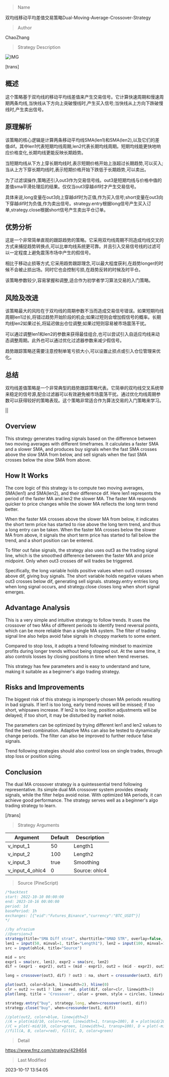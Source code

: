 
> Name

双均线移动平均差值交易策略Dual-Moving-Average-Crossover-Strategy

> Author

ChaoZhang

> Strategy Description

![IMG](https://www.fmz.com/upload/asset/151a908ab9dc1a6a980.png)

[trans]


## 概述

这个策略基于双均线的移动平均线差值来产生交易信号。它计算快速周期和慢速周期两条均线,当快线从下方向上突破慢线时,产生买入信号;当快线从上方向下跌破慢线时,产生卖出信号。

## 原理解析

该策略的核心逻辑是计算两条移动平均线SMA(len1)和SMA(len2),以及它们的差值dif。其中len1代表短期均线周期,len2代表长期均线周期。短期均线能更快地响应价格变化,长期均线更能反映长期趋势。

当短期均线从下方上穿长期均线时,表示短期价格开始上涨超过长期趋势,可以买入;当从上方下穿长期均线时,表示短期价格开始下跌低于长期趋势,可以卖出。

为了过滤误操作,策略还引入out3作为交易信号线。out3是短期均线与价格中值的差值sma平滑处理后的结果。仅仅当out3穿越dif时才产生交易信号。

具体来说,long变量在out3向上穿越dif时为正值,作为买入信号;short变量在out3向下穿越dif时为负值,作为卖出信号。strategy.entry根据long信号产生买入订单,strategy.close根据short信号产生卖出平仓订单。

## 优势分析

这是一个非常简单直观的跟踪趋势的策略。它采用双均线周期不同造成均线交叉的方式来捕捉趋势转换点,可以比单均线系统更可靠。并且引入交易信号线的过滤可以一定程度上避免震荡市场中产生的假信号。

相比于移动止损等方式,它采用趋势跟踪理念,可以最大程度获利,在趋势longer的时候不会被止损出场。同时它也会控制亏损,在趋势反转的时候及时平仓。

该策略参数较少,容易掌握和调整,适合作为初学者学习算法交易的入门策略。

## 风险及改进

该策略最大的风险在于双均线的周期参数不当而造成交易信号错误。如果短期均线周期len1过长,将错过趋势开始阶段的机会;如果过短则会增加假信号的概率。长期均线len2如果过长,将延迟做出仓位调整;如果过短则容易被市场震荡干扰。

可以通过调整len1和len2的参数来获得最佳组合,也可以尝试引入自适应均线来动态调整周期。此外也可以通过优化过滤器参数来减少假信号。

趋势跟踪策略还需要注意控制单笔亏损大小,可以设置止损点或引入仓位管理来优化。

## 总结

双均线差值策略是一个非常典型的趋势跟踪策略代表。它简单的双均线交叉系统带来稳定的信号源,配合过滤器可以有效避免被市场震荡干扰。通过优化均线周期参数可以获得较好的策略表现。这个策略非常适合作为算法交易的入门策略来学习。

||


## Overview

This strategy generates trading signals based on the difference between two moving averages with different timeframes. It calculates a faster SMA and a slower SMA, and produces buy signals when the fast SMA crosses above the slow SMA from below, and sell signals when the fast SMA crosses below the slow SMA from above.

## How It Works 

The core logic of this strategy is to compute two moving averages, SMA(len1) and SMA(len2), and their difference dif. Here len1 represents the period of the faster MA and len2 the slower MA. The faster MA responds quicker to price changes while the slower MA reflects the long term trend better.

When the faster MA crosses above the slower MA from below, it indicates the short term price has started to rise above the long term trend, and thus a long entry can be taken. When the faster MA crosses below the slower MA from above, it signals the short term price has started to fall below the trend, and a short position can be entered.

To filter out false signals, the strategy also uses out3 as the trading signal line, which is the smoothed difference between the faster MA and price midpoint. Only when out3 crosses dif will trades be triggered. 

Specifically, the long variable holds positive values when out3 crosses above dif, giving buy signals. The short variable holds negative values when out3 crosses below dif, generating sell signals. strategy.entry entries long when long signal occurs, and strategy.close closes long when short signal emerges.

## Advantage Analysis

This is a very simple and intuitive strategy to follow trends. It uses the crossover of two MAs of different periods to identify trend reversal points, which can be more reliable than a single MA system. The filter of trading signal line also helps avoid false signals in choppy markets to some extent.

Compared to stop loss, it adopts a trend following mindset to maximize profits during longer trends without being stopped out. At the same time, it also controls losses by closing positions in time when trend reverses.

This strategy has few parameters and is easy to understand and tune, making it suitable as a beginner's algo trading strategy.

## Risks and Improvements

The biggest risk of this strategy is improperly chosen MA periods resulting in bad signals. If len1 is too long, early trend moves will be missed; if too short, whipsaws increase. If len2 is too long, position adjustments will be delayed; if too short, it may be disturbed by market noise.

The parameters can be optimized by trying different len1 and len2 values to find the best combination. Adaptive MAs can also be tested to dynamically change periods. The filter can also be improved to further reduce false signals.

Trend following strategies should also control loss on single trades, through stop loss or position sizing. 

## Conclusion

The dual MA crossover strategy is a quintessential trend following representative. Its simple dual MA crossover system provides steady signals, while the filter helps avoid noise. With optimized MA periods, it can achieve good performance. The strategy serves well as a beginner's algo trading strategy to learn.

[/trans]

> Strategy Arguments



|Argument|Default|Description|
|----|----|----|
|v_input_1|50|Length1|
|v_input_2|100|Length2|
|v_input_3|true|Smoothing|
|v_input_4_ohlc4|0|Source: ohlc4|high|low|open|hl2|hlc3|hlcc4|close|


> Source (PineScript)

``` javascript
/*backtest
start: 2022-10-10 00:00:00
end: 2023-10-16 00:00:00
period: 1d
basePeriod: 1h
exchanges: [{"eid":"Futures_Binance","currency":"BTC_USDT"}]
*/

//by afrazium
//@version=3
strategy(title="SMA Diff strat", shorttitle="SMAD STR", overlay=false, initial_capital=1, precision=8, default_qty_type=strategy.percent_of_equity, default_qty_value=100, commission_type=strategy.commission.percent, commission_value=0.1, calc_on_order_fills= false, calc_on_every_tick=false, pyramiding=0)
len1 = input(50, minval=1, title="Length1"), len2 = input(100, minval=1, title="Length2"), smo = input(1, minval=1, title="Smoothing")
src = input(ohlc4, title="Source")

mid = src
expr1 = sma(src, len1), expr2 = sma(src, len2)
dif = (expr1 - expr2), out1 = (mid - expr1), out2 = (mid - expr2), out3 = sma(out1, smo)

long = crossover(out3, dif) ? out3 : na, short = crossunder(out3, dif) ? out3 : na

plot(out3, color=black, linewidth=2), hline(0)
clr = out2 >= out1 ? lime : red, plot(dif, color=clr, linewidth=2)
plot(long, title = 'Crossover', color = green, style = circles, linewidth=4), plot(short, title = 'Crossunder', color = red, style = circles, linewidth=4)

strategy.entry("buy", strategy.long, when=crossover(out1, dif))
strategy.close("buy", when=crossunder(out1, dif))

//plot(out2, color=blue, linewidth=2)
//A = plot(mid/10, color=red, linewidth=1, transp=100), B = plot(mid/20, color=red, linewidth=1, transp=100)
//C = plot(-mid/10, color=green, linewidth=1, transp=100), D = plot(-mid/20, color=green, linewidth=1, transp=100)
//fill(A, B, color=red), fill(C, D, color=green)


```

> Detail

https://www.fmz.com/strategy/429464

> Last Modified

2023-10-17 13:54:05
